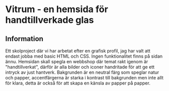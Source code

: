 # Vitrum - en hemsida för handtillverkade glas

## Information
Ett skolproject där vi har arbetat efter en grafisk profil, jag har valt att endast jobba med basic HTML och CSS.
Ingen funktionalitet finns på sidan ännu.
Hemsidan skall spegla en webbshop där temat rakt igenom är "handtillverkat", därför är alla bilder och iconer handritade för att ge ett intryck av just hantverk.
Bakgrunden är en neutral färg som speglar natur och papper, accentfärgerna är starka i kontrast till bakgrunden men inte allt för klara, detta är också för att skapa en känsla av papper på papper.

